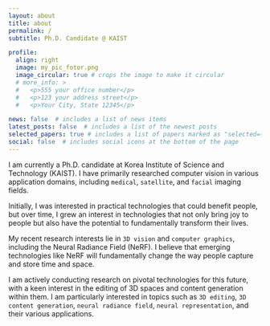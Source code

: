 ```yaml
---
layout: about
title: about
permalink: /
subtitle: Ph.D. Candidate @ KAIST

profile:
  align: right
  image: my_pic_fotor.png
  image_circular: true # crops the image to make it circular
  # more_info: >
  #   <p>555 your office number</p>
  #   <p>123 your address street</p>
  #   <p>Your City, State 12345</p>

news: false  # includes a list of news items
latest_posts: false  # includes a list of the newest posts
selected_papers: true # includes a list of papers marked as "selected={true}"
social: false  # includes social icons at the bottom of the page
---
```


I am currently a Ph.D. candidate at Korea Institute of Science and Technology (KAIST). I have primarily researched computer vision in various application domains, including `medical`, `satellite`, and `facial` imaging fields.

Initially, I was interested in practical technologies that could benefit people, but over time, I grew an interest in technologies that not only bring joy to people but also have the potential to fundamentally transform their lives.

My recent research interests lie in `3D vision` and `computer graphics`, including the Neural Radiance Field (NeRF). I believe that emerging technologies like NeRF will fundamentally change the way people capture and store time and space.

I am actively conducting research on pivotal technologies for this future, with a keen interest in the editing of 3D spaces and content generation within them. I am particularly interested in topics such as `3D editing`, `3D content generation`, `neural radiance field`, `neural representation`, and their various applications.


<!-- Write your biography here. Tell the world about yourself. Link to your favorite [subreddit](http://reddit.com). You can put a picture in, too. The code is already in, just name your picture `prof_pic.jpg` and put it in the `img/` folder. -->

<!-- Put your address / P.O. box / other info right below your picture. You can also disable any of these elements by editing `profile` property of the YAML header of your `_pages/about.md`. Edit `_bibliography/papers.bib` and Jekyll will render your [publications page](/al-folio/publications/) automatically. -->

<!-- Link to your social media connections, too. This theme is set up to use [Font Awesome icons](http://fortawesome.github.io/Font-Awesome/) and [Academicons](https://jpswalsh.github.io/academicons/), like the ones below. Add your Facebook, Twitter, LinkedIn, Google Scholar, or just disable all of them. -->
